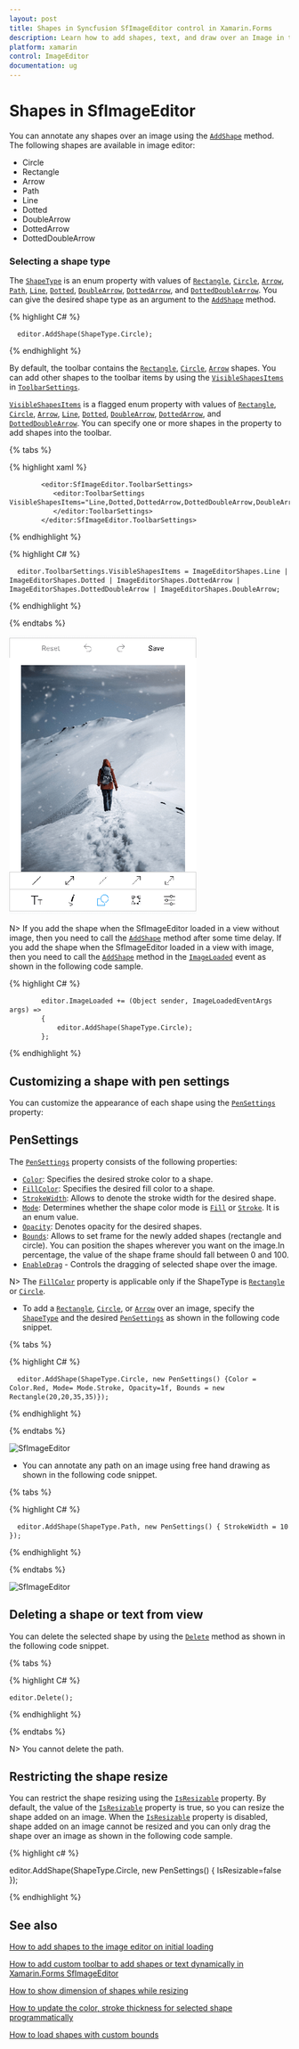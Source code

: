 ```yaml
---
layout: post
title: Shapes in Syncfusion SfImageEditor control in Xamarin.Forms
description: Learn how to add shapes, text, and draw over an Image in the SfImageEditor control for Xamarin.Forms platform
platform: xamarin
control: ImageEditor
documentation: ug
---
```


# Shapes in SfImageEditor

You can annotate any shapes over an image using the [`AddShape`](https://help.syncfusion.com/cr/xamarin/Syncfusion.SfImageEditor.XForms.SfImageEditor.html#Syncfusion_SfImageEditor_XForms_SfImageEditor_AddShape_Syncfusion_SfImageEditor_XForms_ShapeType_Syncfusion_SfImageEditor_XForms_PenSettings_) method. The following shapes are available in image editor:

* Circle
* Rectangle
* Arrow
* Path
* Line
* Dotted
* DoubleArrow
* DottedArrow
* DottedDoubleArrow

### Selecting a shape type

The [`ShapeType`](https://help.syncfusion.com/cr/xamarin/Syncfusion.SfImageEditor.XForms.ShapeType.html) is an enum property with values of [`Rectangle`](https://help.syncfusion.com/cr/xamarin/Syncfusion.SfImageEditor.XForms.ShapeType.html#Syncfusion_SfImageEditor_XForms_ShapeType_Rectangle), [`Circle`](https://help.syncfusion.com/cr/xamarin/Syncfusion.SfImageEditor.XForms.ShapeType.html#Syncfusion_SfImageEditor_XForms_ShapeType_Circle), [`Arrow`](https://help.syncfusion.com/cr/xamarin/Syncfusion.SfImageEditor.XForms.ShapeType.html#Syncfusion_SfImageEditor_XForms_ShapeType_Arrow), [`Path`](https://help.syncfusion.com/cr/xamarin/Syncfusion.SfImageEditor.XForms.ShapeType.html#Syncfusion_SfImageEditor_XForms_ShapeType_Path), [`Line`](https://help.syncfusion.com/cr/xamarin/Syncfusion.SfImageEditor.XForms.ShapeType.html#Syncfusion_SfImageEditor_XForms_ShapeType_Line), [`Dotted`](https://help.syncfusion.com/cr/xamarin/Syncfusion.SfImageEditor.XForms.ShapeType.html#Syncfusion_SfImageEditor_XForms_ShapeType_Dotted), [`DoubleArrow`](https://help.syncfusion.com/cr/xamarin/Syncfusion.SfImageEditor.XForms.ShapeType.html#Syncfusion_SfImageEditor_XForms_ShapeType_DoubleArrow), [`DottedArrow`](https://help.syncfusion.com/cr/xamarin/Syncfusion.SfImageEditor.XForms.ShapeType.html#Syncfusion_SfImageEditor_XForms_ShapeType_DottedArrow), and [`DottedDoubleArrow`](https://help.syncfusion.com/cr/xamarin/Syncfusion.SfImageEditor.XForms.ShapeType.html#Syncfusion_SfImageEditor_XForms_ShapeType_DottedDoubleArrow). You can give the desired shape type as an argument to the [`AddShape`](https://help.syncfusion.com/cr/xamarin/Syncfusion.SfImageEditor.XForms.SfImageEditor.html#Syncfusion_SfImageEditor_XForms_SfImageEditor_AddShape_Syncfusion_SfImageEditor_XForms_ShapeType_Syncfusion_SfImageEditor_XForms_PenSettings_) method.

{% highlight C# %}

      editor.AddShape(ShapeType.Circle);

{% endhighlight %}

By default, the toolbar contains the [`Rectangle`](https://help.syncfusion.com/cr/xamarin/Syncfusion.SfImageEditor.XForms.ImageEditorShapes.html#Syncfusion_SfImageEditor_XForms_ImageEditorShapes_Rectangle), [`Circle`](https://help.syncfusion.com/cr/xamarin/Syncfusion.SfImageEditor.XForms.ImageEditorShapes.html#Syncfusion_SfImageEditor_XForms_ImageEditorShapes_Circle), [`Arrow`](https://help.syncfusion.com/cr/xamarin/Syncfusion.SfImageEditor.XForms.ImageEditorShapes.html#Syncfusion_SfImageEditor_XForms_ImageEditorShapes_Arrow) shapes. You can add other shapes to the toolbar items by using the [`VisibleShapesItems`](https://help.syncfusion.com/cr/xamarin/Syncfusion.SfImageEditor.XForms.ToolbarSettings.html#Syncfusion_SfImageEditor_XForms_ToolbarSettings_VisibleShapesItems) in [`ToolbarSettings`](https://help.syncfusion.com/cr/xamarin/Syncfusion.SfImageEditor.XForms.ToolbarSettings.html).

[`VisibleShapesItems`](https://help.syncfusion.com/cr/xamarin/Syncfusion.SfImageEditor.XForms.ToolbarSettings.html#Syncfusion_SfImageEditor_XForms_ToolbarSettings_VisibleShapesItems) is a flagged enum property with values of [`Rectangle`](https://help.syncfusion.com/cr/xamarin/Syncfusion.SfImageEditor.XForms.ImageEditorShapes.html#Syncfusion_SfImageEditor_XForms_ImageEditorShapes_Rectangle), [`Circle`](https://help.syncfusion.com/cr/xamarin/Syncfusion.SfImageEditor.XForms.ImageEditorShapes.html#Syncfusion_SfImageEditor_XForms_ImageEditorShapes_Circle), [`Arrow`](https://help.syncfusion.com/cr/xamarin/Syncfusion.SfImageEditor.XForms.ImageEditorShapes.html#Syncfusion_SfImageEditor_XForms_ImageEditorShapes_Arrow), [`Line`](https://help.syncfusion.com/cr/xamarin/Syncfusion.SfImageEditor.XForms.ImageEditorShapes.html#Syncfusion_SfImageEditor_XForms_ImageEditorShapes_Line), [`Dotted`](https://help.syncfusion.com/cr/xamarin/Syncfusion.SfImageEditor.XForms.ImageEditorShapes.html#Syncfusion_SfImageEditor_XForms_ImageEditorShapes_Dotted), [`DoubleArrow`](https://help.syncfusion.com/cr/xamarin/Syncfusion.SfImageEditor.XForms.ImageEditorShapes.html#Syncfusion_SfImageEditor_XForms_ImageEditorShapes_DoubleArrow), [`DottedArrow`](https://help.syncfusion.com/cr/xamarin/Syncfusion.SfImageEditor.XForms.ImageEditorShapes.html#Syncfusion_SfImageEditor_XForms_ImageEditorShapes_DottedArrow), and [`DottedDoubleArrow`](https://help.syncfusion.com/cr/xamarin/Syncfusion.SfImageEditor.XForms.ImageEditorShapes.html#Syncfusion_SfImageEditor_XForms_ImageEditorShapes_DottedDoubleArrow). You can specify one or more shapes in the property to add shapes into the toolbar.

{% tabs %} 

{% highlight xaml %} 

            <editor:SfImageEditor.ToolbarSettings>
               <editor:ToolbarSettings VisibleShapesItems="Line,Dotted,DottedArrow,DottedDoubleArrow,DoubleArrow">
               </editor:ToolbarSettings>
            </editor:SfImageEditor.ToolbarSettings>  

{% endhighlight %}

{% highlight C# %}

      editor.ToolbarSettings.VisibleShapesItems = ImageEditorShapes.Line | ImageEditorShapes.Dotted | ImageEditorShapes.DottedArrow | ImageEditorShapes.DottedDoubleArrow | ImageEditorShapes.DoubleArrow;

{% endhighlight %}

{% endtabs %} 

![Shape types](ImageEditor_images/ShapeTypes.png)

N> If you add the shape when the SfImageEditor loaded in a view without image, then you need to call the [`AddShape`](https://help.syncfusion.com/cr/xamarin/Syncfusion.SfImageEditor.XForms.SfImageEditor.html#Syncfusion_SfImageEditor_XForms_SfImageEditor_AddShape_Syncfusion_SfImageEditor_XForms_ShapeType_Syncfusion_SfImageEditor_XForms_PenSettings_) method after some time delay. If you add the shape when the SfImageEditor loaded in a view with image, then you need to call the [`AddShape`](https://help.syncfusion.com/cr/xamarin/Syncfusion.SfImageEditor.XForms.SfImageEditor.html#Syncfusion_SfImageEditor_XForms_SfImageEditor_AddShape_Syncfusion_SfImageEditor_XForms_ShapeType_Syncfusion_SfImageEditor_XForms_PenSettings_) method in the [`ImageLoaded`](https://help.syncfusion.com/cr/xamarin/Syncfusion.SfImageEditor.XForms.SfImageEditor.html#Syncfusion_SfImageEditor_XForms_SfImageEditor_ImageLoaded) event as shown in the following code sample.

{% highlight C# %}

            editor.ImageLoaded += (Object sender, ImageLoadedEventArgs args) =>
            {
                editor.AddShape(ShapeType.Circle);
            };

{% endhighlight %}

## Customizing a shape with pen settings

You can customize the appearance of each shape using the [`PenSettings`](https://help.syncfusion.com/cr/xamarin/Syncfusion.SfImageEditor.XForms.PenSettings.html) property:

## PenSettings

The [`PenSettings`](https://help.syncfusion.com/cr/xamarin/Syncfusion.SfImageEditor.XForms.PenSettings.html) property consists of the following properties:

* [`Color`](https://help.syncfusion.com/cr/xamarin/Syncfusion.SfImageEditor.XForms.PenSettings.html#Syncfusion_SfImageEditor_XForms_PenSettings_Color): Specifies the desired stroke color to a shape.
* [`FillColor`](https://help.syncfusion.com/cr/xamarin/Syncfusion.SfImageEditor.XForms.PenSettings.html#Syncfusion_SfImageEditor_XForms_PenSettings_FillColor): Specifies the desired fill color to a shape.
* [`StrokeWidth`](https://help.syncfusion.com/cr/xamarin/Syncfusion.SfImageEditor.XForms.PenSettings.html#Syncfusion_SfImageEditor_XForms_PenSettings_StrokeWidth): Allows to denote the stroke width for the desired shape.
* [`Mode`](https://help.syncfusion.com/cr/xamarin/Syncfusion.SfImageEditor.XForms.PenSettings.html#Syncfusion_SfImageEditor_XForms_PenSettings_Mode): Determines whether the shape color mode is [`Fill`](https://help.syncfusion.com/cr/xamarin/Syncfusion.SfImageEditor.XForms.Mode.html#Syncfusion_SfImageEditor_XForms_Mode_Fill) or [`Stroke`](https://help.syncfusion.com/cr/xamarin/Syncfusion.SfImageEditor.XForms.Mode.html#Syncfusion_SfImageEditor_XForms_Mode_Stroke). It is an enum value.
* [`Opacity`](https://help.syncfusion.com/cr/xamarin/Syncfusion.SfImageEditor.XForms.PenSettings.html#Syncfusion_SfImageEditor_XForms_PenSettings_Opacity): Denotes opacity for the desired shapes.
* [`Bounds`](https://help.syncfusion.com/cr/xamarin/Syncfusion.SfImageEditor.XForms.PenSettings.html#Syncfusion_SfImageEditor_XForms_PenSettings_Bounds): Allows to set frame for the newly added shapes (rectangle and circle). You can position the shapes wherever you want on the image.In percentage, the value of the shape frame should fall between 0 and 100.
* [`EnableDrag`](https://help.syncfusion.com/cr/xamarin/Syncfusion.SfImageEditor.XForms.PenSettings.html#Syncfusion_SfImageEditor_XForms_PenSettings_EnableDrag) - Controls the dragging of selected shape over the image.

N> The [`FillColor`](https://help.syncfusion.com/cr/xamarin/Syncfusion.SfImageEditor.XForms.PenSettings.html#Syncfusion_SfImageEditor_XForms_PenSettings_FillColor) property is applicable only if the ShapeType is [`Rectangle`](https://help.syncfusion.com/cr/xamarin/Syncfusion.SfImageEditor.XForms.ShapeType.html#Syncfusion_SfImageEditor_XForms_ShapeType_Rectangle) or [`Circle`](https://help.syncfusion.com/cr/xamarin/Syncfusion.SfImageEditor.XForms.ShapeType.html#Syncfusion_SfImageEditor_XForms_ShapeType_Circle).

* To add a [`Rectangle`](https://help.syncfusion.com/cr/xamarin/Syncfusion.SfImageEditor.XForms.ShapeType.html#Syncfusion_SfImageEditor_XForms_ShapeType_Rectangle), [`Circle`](https://help.syncfusion.com/cr/xamarin/Syncfusion.SfImageEditor.XForms.ShapeType.html#Syncfusion_SfImageEditor_XForms_ShapeType_Circle), or [`Arrow`](https://help.syncfusion.com/cr/xamarin/Syncfusion.SfImageEditor.XForms.ShapeType.html#Syncfusion_SfImageEditor_XForms_ShapeType_Arrow) over an image, specify the [`ShapeType`](https://help.syncfusion.com/cr/xamarin/Syncfusion.SfImageEditor.XForms.ShapeType.html) and the desired [`PenSettings`](https://help.syncfusion.com/cr/xamarin/Syncfusion.SfImageEditor.XForms.PenSettings.html) as shown in the following code snippet.

{% tabs %}

{% highlight C# %}

      editor.AddShape(ShapeType.Circle, new PenSettings() {Color = Color.Red, Mode= Mode.Stroke, Opacity=1f, Bounds = new Rectangle(20,20,35,35)});

{% endhighlight %}

{% endtabs %}

![SfImageEditor](ImageEditor_images/shapes.jpg)

* You can annotate any path on an image using free hand drawing as shown in the following code snippet.

{% tabs %}

{% highlight C# %}

      editor.AddShape(ShapeType.Path, new PenSettings() { StrokeWidth = 10 });

{% endhighlight %}

{% endtabs %}

![SfImageEditor](ImageEditor_images/path.jpg)

## Deleting a shape or text from view

You can delete the selected shape by using the [`Delete`](https://help.syncfusion.com/cr/xamarin/Syncfusion.SfImageEditor.XForms.SfImageEditor.html#Syncfusion_SfImageEditor_XForms_SfImageEditor_Delete) method as shown in the following code snippet.


{% tabs %}

{% highlight C# %}

    editor.Delete();

{% endhighlight %}

{% endtabs %}

N> You cannot delete the path.

## Restricting the shape resize

You can restrict the shape resizing using the [`IsResizable`](https://help.syncfusion.com/cr/xamarin/Syncfusion.SfImageEditor.XForms.PenSettings.html#Syncfusion_SfImageEditor_XForms_PenSettings_IsResizable) property. By default, the value of the [`IsResizable`](https://help.syncfusion.com/cr/xamarin/Syncfusion.SfImageEditor.XForms.PenSettings.html#Syncfusion_SfImageEditor_XForms_PenSettings_IsResizable) property is true, so you can resize the shape added on an image. When the [`IsResizable`](https://help.syncfusion.com/cr/xamarin/Syncfusion.SfImageEditor.XForms.PenSettings.html#Syncfusion_SfImageEditor_XForms_PenSettings_IsResizable) property is disabled, shape added on an image cannot be resized and you can only drag the shape over an image as shown in the following code sample.

{% highlight c# %}

 editor.AddShape(ShapeType.Circle, new PenSettings() { IsResizable=false });

{% endhighlight %}

## See also

[How to add shapes to the image editor on initial loading](https://www.syncfusion.com/kb/11273/how-to-add-shapes-to-the-xamarin-forms-image-editor-on-initial-loading)

[How to add custom toolbar to add shapes or text dynamically in Xamarin.Forms SfImageEditor](https://www.syncfusion.com/kb/10621/how-to-add-custom-toolbar-to-add-shapes-or-text-dynamically-in-xamarin-forms-sfimageeditor)

[How to show dimension of shapes while resizing](https://www.syncfusion.com/kb/8880/how-to-show-dimension-of-shapes-while-resizing)

[How to update the color, stroke thickness for selected shape programmatically](https://www.syncfusion.com/kb/8870/how-to-update-the-color-stroke-thickness-for-selected-shape-programmatically)

[How to load shapes with custom bounds](https://www.syncfusion.com/kb/8857/how-to-load-shapes-with-custom-bounds)
